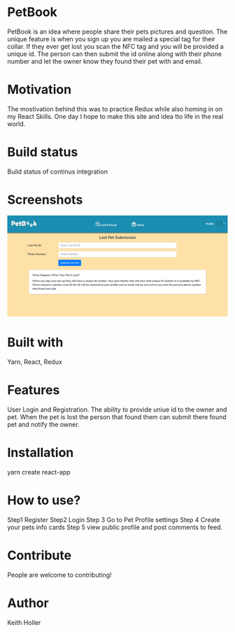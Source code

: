 # PetBook

PetBook is an idea where people share their pets pictures and question. The unique feature is when you sign up you are mailed a special tag for their collar.
If they ever get lost you scan the NFC tag and you will be provided a unique id. The person can then submit the id online along with their phone number and 
let the owner know they found their pet with and email.

# Motivation
The mostivation behind this was to practice Redux while also homing in on my React Skills. One day I hope to make this site and idea tto life in the real world.

# Build status
Build status of continus integration 

# Screenshots

![PetBook](https://github.com/keithholler/petbook/blob/main/public/assets/Screenshot2.JPG)

# Built with
Yarn,
React,
Redux

# Features
User Login and Registration. The ability to provide uniue id to the owner and pet. When the pet is lost the person that found them can submit there found pet
and notify the owner.

# Installation
yarn create react-app

# How to use?
Step1 Register
Step2 Login
Step 3 Go to Pet Profile settings
Step 4 Create your pets info cards
Step 5 view public profile and post comments to feed.

# Contribute
People are welcome to contributing!

# Author
Keith Holler
